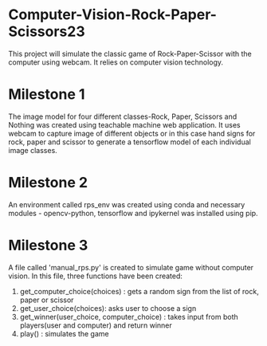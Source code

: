# Computer-Vision-Rock-Paper-Scissors23
This project will simulate the classic game of Rock-Paper-Scissor with the computer using webcam. It relies on computer vision technology.

# Milestone 1

The image model for four different classes-Rock, Paper, Scissors and Nothing was created using teachable machine web application. It uses webcam to capture image of different objects or in this case hand signs for rock, paper and scissor to generate a tensorflow model of each individual image classes.

# Milestone 2 

An environment called rps_env was created using conda and necessary modules - opencv-python, tensorflow and ipykernel was installed using pip.

# Milestone 3

A file called 'manual_rps.py' is created to simulate game without computer vision. In this file, three functions have been created:
1. get_computer_choice(choices) : gets a random sign from the list of rock, paper or scissor
1. get_user_choice(choices): asks user to choose a sign
2. get_winner(user_choice, computer_choice) : takes input from both players(user and computer) and return winner
3. play() : simulates the game

